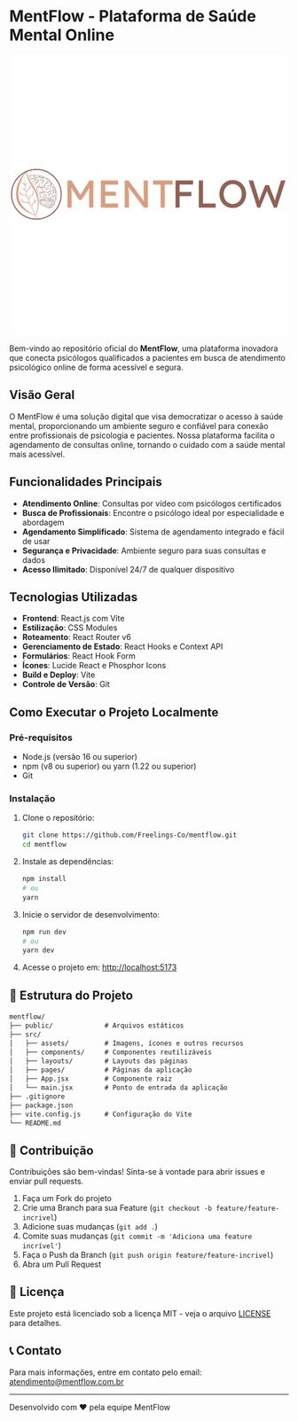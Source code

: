 # MentFlow - Plataforma de Saúde Mental Online

![MentFlow Logo](src/assets/full-logo.webp)

Bem-vindo ao repositório oficial do **MentFlow**, uma plataforma inovadora que conecta psicólogos qualificados a pacientes em busca de atendimento psicológico online de forma acessível e segura.

## Visão Geral

O MentFlow é uma solução digital que visa democratizar o acesso à saúde mental, proporcionando um ambiente seguro e confiável para conexão entre profissionais de psicologia e pacientes. Nossa plataforma facilita o agendamento de consultas online, tornando o cuidado com a saúde mental mais acessível.

## Funcionalidades Principais

- **Atendimento Online**: Consultas por vídeo com psicólogos certificados
- **Busca de Profissionais**: Encontre o psicólogo ideal por especialidade e abordagem
- **Agendamento Simplificado**: Sistema de agendamento integrado e fácil de usar
- **Segurança e Privacidade**: Ambiente seguro para suas consultas e dados
- **Acesso Ilimitado**: Disponível 24/7 de qualquer dispositivo

## Tecnologias Utilizadas

- **Frontend**: React.js com Vite
- **Estilização**: CSS Modules
- **Roteamento**: React Router v6
- **Gerenciamento de Estado**: React Hooks e Context API
- **Formulários**: React Hook Form
- **Ícones**: Lucide React e Phosphor Icons
- **Build e Deploy**: Vite
- **Controle de Versão**: Git

## Como Executar o Projeto Localmente

### Pré-requisitos

- Node.js (versão 16 ou superior)
- npm (v8 ou superior) ou yarn (1.22 ou superior)
- Git

### Instalação

1. Clone o repositório:
   ```bash
   git clone https://github.com/Freelings-Co/mentflow.git
   cd mentflow
   ```

2. Instale as dependências:
   ```bash
   npm install
   # ou
   yarn
   ```

3. Inicie o servidor de desenvolvimento:
   ```bash
   npm run dev
   # ou
   yarn dev
   ```

4. Acesse o projeto em: [http://localhost:5173](http://localhost:5173)

## 📂 Estrutura do Projeto

```
mentflow/
├── public/             # Arquivos estáticos
├── src/
│   ├── assets/         # Imagens, ícones e outros recursos
│   ├── components/     # Componentes reutilizáveis
│   ├── layouts/        # Layouts das páginas
│   ├── pages/          # Páginas da aplicação
│   ├── App.jsx         # Componente raiz
│   └── main.jsx        # Ponto de entrada da aplicação
├── .gitignore
├── package.json
├── vite.config.js      # Configuração do Vite
└── README.md
```

## 🤝 Contribuição

Contribuições são bem-vindas! Sinta-se à vontade para abrir issues e enviar pull requests.

1. Faça um Fork do projeto
2. Crie uma Branch para sua Feature (`git checkout -b feature/feature-incrivel`)
3. Adicione suas mudanças (`git add .`)
4. Comite suas mudanças (`git commit -m 'Adiciona uma feature incrível'`)
5. Faça o Push da Branch (`git push origin feature/feature-incrivel`)
6. Abra um Pull Request

## 📄 Licença

Este projeto está licenciado sob a licença MIT - veja o arquivo [LICENSE](LICENSE) para detalhes.

## 📞 Contato

Para mais informações, entre em contato pelo email: atendimento@mentflow.com.br

---

Desenvolvido com ❤️ pela equipe MentFlow
